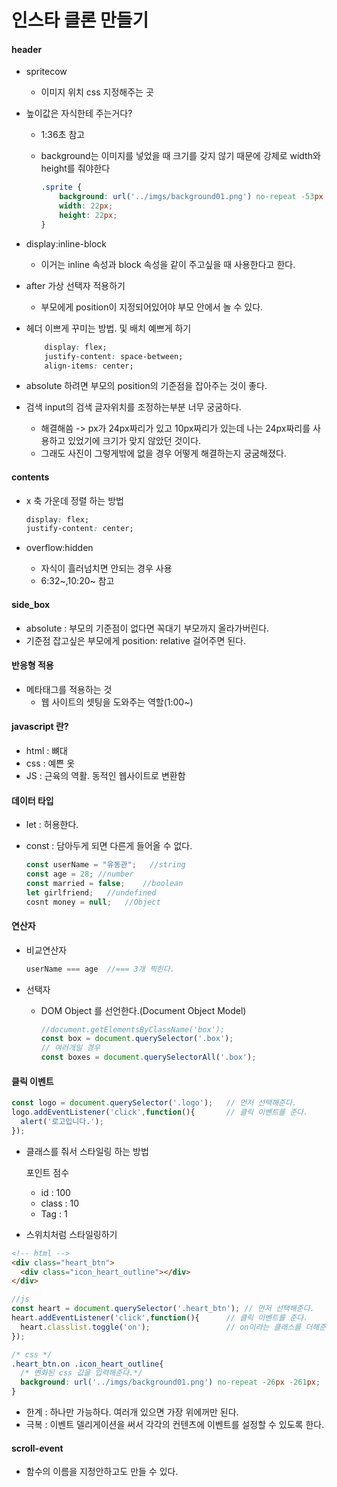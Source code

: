 # 인스타 클론 만들기

#### header

- spritecow

  - 이미지 위치 css 지정해주는 곳

- 높이값은 자식한테 주는거다?

  - 1:36초 참고

  - background는 이미지를 넣었을 때 크기를 갖지 않기 때문에 강제로 width와 height를 줘야한다

    ```css
    .sprite {
    	background: url('../imgs/background01.png') no-repeat -53px -235px;
    	width: 22px;
    	height: 22px;
    }
    ```

- display:inline-block

  - 이거는 inline 속성과 block 속성을 같이 주고싶을 때 사용한다고 한다.

- after 가상 선택자 적용하기

  - 부모에게 position이 지정되어있어야 부모 안에서 놀 수 있다.

- 헤더 이쁘게 꾸미는 방법. 및 배치 예쁘게 하기

  ```css
      display: flex;
      justify-content: space-between;
      align-items: center;
  ```

- absolute 하려면 부모의 position의 기준점을 잡아주는 것이 좋다.

- 검색 input의 검색 글자위치를 조정하는부분 너무 궁굼하다.

  - 해결해씀 -> px가 24px짜리가 있고 10px짜리가 있는데 나는 24px짜리를 사용하고 있었기에 크기가 맞지 않았던 것이다.
  - 그래도 사진이 그렇게밖에 없을 경우 어떻게 해결하는지 궁굼해졌다.

#### contents

- x 축 가운데 정렬 하는 방법

  ```css
  display: flex;
  justify-content: center;
  ```


- overflow:hidden
  - 자식이 흘러넘치면 안되는 경우 사용
  - 6:32~,10:20~ 참고

#### side_box

- absolute : 부모의 기준점이 없다면 꼭대기 부모까지 올라가버린다.
- 기준점 잡고싶은 부모에게 position: relative 걸어주면 된다.

#### 반응형 적용

- 메타태그를 적용하는 것
  - 웹 사이트의 셋팅을 도와주는 역할(1:00~)

#### javascript 란?

- html : 뼈대
- css : 예쁜 옷
- JS : 근육의 역활. 동적인 웹사이트로 변환함

#### 데이터 타입

- let : 허용한다. 

- const : 담아두게 되면 다른게 들어올 수 없다.

  ```js
  const userName = "유동관";	//string
  const age = 28; //number
  const married = false;	//boolean
  let girlfriend;	//undefined
  cosnt money = null;	//Object
  ```

#### 연산자

- 비교연산자

  ```js	
  userName === age	//=== 3개 찍힌다.
  ```

- 선택자

  - DOM Object 를 선언한다.(Document Object Model)

    ```js
    //document.getElementsByClassName('box');
    const box = document.querySelector('.box');
    // 여러개일 경우
    const boxes = document.querySelectorAll('.box');
    ```

#### 클릭 이벤트

```js
const logo = document.querySelector('.logo');	// 먼저 선택해준다.
logo.addEventListener('click',function(){		// 클릭 이벤트를 준다.
  alert('로고입니다.');
});
```

- 클래스를 줘서 스타일링 하는 방법

  포인트 점수 

  - id : 100
  - class : 10
  - Tag : 1

- 스위치처럼 스타일링하기

```html
<!-- html -->
<div class="heart_btn">
  <div class="icon_heart_outline"></div>
</div>
```

```js
//js
const heart = document.querySelector('.heart_btn');	// 먼저 선택해준다.
heart.addEventListener('click',function(){		// 클릭 이벤트를 준다.
  heart.classlist.toggle('on');					// on이라는 클래스를 더해준다.
});
```

```css
/* css */
.heart_btn.on .icon_heart_outline{
  /* 변화된 css 값을 입력해준다.*/
  background: url('../imgs/background01.png') no-repeat -26px -261px;
}
```

- 한계 : 하나만 가능하다. 여러개 있으면 가장 위에꺼만 된다.
- 극복 : 이벤트 델리게이션을 써서 각각의 컨텐츠에 이벤트를 설정할 수 있도록 한다.

#### scroll-event

- 함수의 이름을 지정안하고도 만들 수 있다.

  ​

  ​